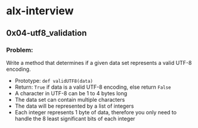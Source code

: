 # alx-interview

## 0x04-utf8_validation

### Problem:
Write a method that determines if a given data set represents a valid UTF-8 encoding.
  * Prototype: ``def validUTF8(data)``
  * Return: ``True`` if data is a valid UTF-8 encoding, else return ``False``
  * A character in UTF-8 can be 1 to 4 bytes long
  * The data set can contain multiple characters
  * The data will be represented by a list of integers
  * Each integer represents 1 byte of data, therefore you only need to handle
    the 8 least significant bits of each integer
